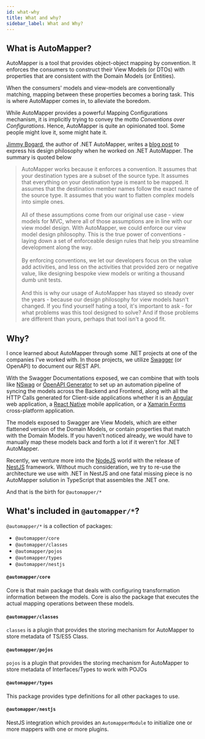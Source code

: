 ```yaml
---
id: what-why
title: What and why?
sidebar_label: What and Why?
---
```


## What is AutoMapper?

AutoMapper is a tool that provides object-object mapping by convention. It enforces the consumers to construct their View Models (or DTOs) with properties that are consistent with the Domain Models (or Entities).

When the consumers' models and view-models are conventionally matching, mapping between these properties becomes a boring task. This is where AutoMapper comes in, to alleviate the boredom.

While AutoMapper provides a powerful Mapping Configurations mechanism, it is implicitly trying to convey the motto _Conventions over Configurations_. Hence, AutoMapper is quite an opinionated tool. Some people might love it, some might hate it.

[Jimmy Bogard](https://jimmybogard.com/), the author of .NET AutoMapper, writes a [blog post](https://jimmybogard.com/automappers-design-philosophy/) to express his design philosophy when he worked on .NET AutoMapper. The summary is quoted below

> AutoMapper works because it enforces a convention. It assumes that your destination types are a subset of the source type. It assumes that everything on your destination type is meant to be mapped. It assumes that the destination member names follow the exact name of the source type. It assumes that you want to flatten complex models into simple ones. <br/><br/>
> All of these assumptions come from our original use case - view models for MVC, where all of those assumptions are in line with our view model design. With AutoMapper, we could enforce our view model design philosophy. This is the true power of conventions - laying down a set of enforceable design rules that help you streamline development along the way.<br/><br/>
> By enforcing conventions, we let our developers focus on the value add activities, and less on the activities that provided zero or negative value, like designing bespoke view models or writing a thousand dumb unit tests.<br/><br/>
> And this is why our usage of AutoMapper has stayed so steady over the years - because our design philosophy for view models hasn't changed. If you find yourself hating a tool, it's important to ask - for what problems was this tool designed to solve? And if those problems are different than yours, perhaps that tool isn't a good fit.

## Why?

I once learned about AutoMapper through some .NET projects at one of the companies I've worked with. In those projects, we utilize [Swagger](https://swagger.io/specification/) (or OpenAPI) to document our REST API.

With the Swagger Documentations exposed, we can combine that with tools like [NSwag](https://github.com/RicoSuter/NSwag) or [OpenAPI Generator](https://openapi-generator.tech/) to set up an automation pipeline of syncing the models across the Backend and Frontend, along with all the HTTP Calls generated for Client-side applications whether it is an [Angular](https://angular.io) web application, a [React Native](https://reactnative.dev/) mobile application, or a [Xamarin Forms](https://dotnet.microsoft.com/apps/xamarin/xamarin-forms) cross-platform application.

The models exposed to Swagger are View Models, which are either flattened version of the Domain Models, or contain properties that match with the Domain Models. If you haven't noticed already, we would have to manually map these models back and forth a lot if it weren't for .NET AutoMapper.

Recently, we venture more into the [NodeJS](https://nodejs.org/en/) world with the release of [NestJS](https://nestjs.com) framework. Without much consideration, we try to re-use the architecture we use with .NET in NestJS and one fatal missing piece is no AutoMapper solution in TypeScript that assembles the .NET one.

And that is the birth for `@automapper/*`

## What's included in `@automapper/*`?

`@automapper/*` is a collection of packages:

- `@automapper/core`
- `@automapper/classes`
- `@automapper/pojos`
- `@automapper/types`
- `@automapper/nestjs`

#### `@automapper/core`

Core is that main package that deals with configuring transformation information between the models. Core is also the package that executes the actual mapping operations between these models.

#### `@automapper/classes`

`classes` is a plugin that provides the storing mechanism for AutoMapper to store metadata of TS/ES5 Class.

#### `@automapper/pojos`

`pojos` is a plugin that provides the storing mechanism for AutoMapper to store metadata of Interfaces/Types to work with POJOs

#### `@automapper/types`

This package provides type definitions for all other packages to use.

#### `@automapper/nestjs`

NestJS integration which provides an `AutomapperModule` to initialize one or more mappers with one or more plugins.
